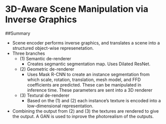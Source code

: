 # 3D-Aware Scene Manipulation via Inverse Graphics
##Summary
* Scene encoder performs inverse graphics, and translates a scene into a structured object-wise represenetation.
* Three branches
    * (1) Semantic de-renderer
        * Creates segmantic segmentation map. Uses Dilated ResNet.
    * (2) Geometric de-renderer
        * Uses Mask R-CNN to create an instance segmentation from which scale, rotation, translation, mesh model, and FFD coefficients are predicted. These can be manipulated in inference time. These parameters are sent into a 3D renderer
    * (3) Textural de-renderer
        * Based on the (1) and (2) each instance’s texture is encoded into a low-dimensional representation.
* Combining the output from (2) and (3) the textures are rendered to give the output. A GAN is used to inprove the photorealism of the outputs.